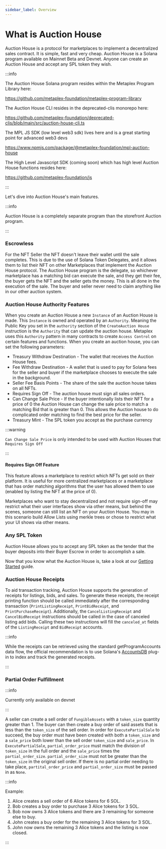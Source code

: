 ```yaml
---
sidebar_label: Overview
---
```


# What is Auction House

Auction House is a protocol for marketplaces to implement a decentralized sales contract. It is simple, fast and very cheap. Auction House is a Solana program available on Mainnet Beta and Devnet. Anyone can create an Auction House and accept any SPL token they wish.

:::info

The Auction House Solana program resides within the Metaplex Program Library here:

https://github.com/metaplex-foundation/metaplex-program-library

The Auction House CLI resides in the deprecated-clis monorepo here:

https://github.com/metaplex-foundation/deprecated-clis/blob/main/src/auction-house-cli.ts

The MPL JS SDK (low level web3 sdk) lives here and is a great starting point for advanced web3 devs

https://www.npmjs.com/package/@metaplex-foundation/mpl-auction-house

The High Level Javascript SDK (coming soon) which has high level Auction House functions resides here:

https://github.com/metaplex-foundation/js

:::

Let's dive into Auction House's main features.

:::info

Auction House is a completely separate program than the storefront Auction program.

:::

### Escrowless

For the NFT Seller the NFT doesn't leave their wallet until the sale completes. This is due to the use of Solana Token Delegates, and it allows them to list their NFT on other Marketplaces that implement the Auction House protocol. The Auction House program is the delegate, so whichever marketplace has a matching bid can execute the sale, and they get their fee, the buyer gets the NFT and the seller gets the money. This is all done in the execution of the sale. The buyer and seller never need to claim anything like in our other auction system.

### Auction House Authority Features

When you create an Auction House a new `Instance` of an Auction House is made. This `Instance` is owned and operated by an `Authority`.
Meaning the Public Key you set in the `authority` section of the `CreateAuction House` instruction is the `Authority` that can update the auction house. Metaplex uses this `Authority` pattern in many contracts to create `Access Control` on certain features and functions. When you create an auction house, you can set the following parameters:

- Treasury Withdraw Destination - The wallet that receives the Auction House fees.
- Fee Withdraw Destination - A wallet that is used to pay for Solana fees for the seller and buyer if the marketplace chooses to execute the sale in the background.
- Seller Fee Basis Points - The share of the sale the auction house takes on all NFTs.
- Requires Sign Off - The auction house must sign all sales orders.
- Can Change Sale Price - If the buyer intentionally lists their NFT for a price of 0 the Auction House can change the sale price to match a matching Bid that is greater than 0. This allows the Auction house to do complicated order matching to find the best price for the seller.
- Treasury Mint - The SPL token you accept as the purchase currency

:::warning

`Can Change Sale Price` is only intended to be used with Auction Houses that `Requires Sign Off`

:::

#### Requires Sign Off Feature

This feature allows a marketplace to restrict which NFTs get sold on their platform. It is useful for more centralized marketplaces or a marketplace that has order matching algorithms that the user has allowed them to use (enabled by listing the NFT at the price of 0).

Marketplaces who want to stay decentralized and not require sign-off may restrict what their user interfaces show via other means, but behind the scenes, someone can still list an NFT on your Auction House. You may in this scenario build Allow Lists using merkle trees or chose to restrict what your UI shows via other means.

### Any SPL Token

Auction House allows you to accept any SPL token as the tender that the buyer deposits into their Buyer Escrow in order to accomplish a sale.

Now that you know what the Auction House is, take a look at our [Getting Started](./getting-started) guide.

### Auction House Receipts

To aid transaction tracking, Auction House supports the generation of receipts for listings, bids, and sales. To generate these receipts, the receipt printing function should be called immediately after the corresponding transaction (`PrintListingReceipt`, `PrintBidReceipt`, and `PrintPurchaseReceipt`). Additionally, the `CancelListingReceipt` and `CancelBidReceipt` instructions should be called in the case of canceled listing add bids. Calling these two instructions will fill the `canceled_at` fields of the `ListingReceipt` and `BidReceipt` accounts.

:::info

While the receipts can be retrieved using the standard getProgramAccounts data flow, the official recommendation is to use Solana's [AccountsDB](https://docs.solana.com/developing/plugins/geyser-plugins) plug-in to index and track the generated receipts.

:::

### Partial Order Fulfillment

:::info

Currently only available on devnet

:::

A seller can create a sell order of `FungibleAssets` with a `token_size` quantity greater than 1. The buyer can then create a buy order of said assets that is less than the `token_size` of the sell order. In order for `ExecutePartialSale` to succeed, the buy order must have been created with both a `token_size` and a `sale_price` both lower than the sell order `token_size` and `sale_price`. In `ExecutePartialSale`, `partial_order_price` must match the division of `token_size` in the full order and the `sale_price` times the `partial_order_size`. `partial_order_size` must not be greater than the `token_size` in the original sell order. If there is no partial order needing to take place, `partital_order_price` and `partial_order_size` must be passed in as `None`.

:::info

Example:

1. Alice creates a sell order of 6 Alice tokens for 6 SOL.
2. Bob creates a buy order to purchase 3 Alice tokens for 3 SOL.
3. Bob now owns 3 Alice tokens and there are 3 remaining for someone else to buy.
4. John creates a buy order for the remaining 3 Alice tokens for 3 SOL.
5. John now owns the remaining 3 Alice tokens and the listing is now closed.

:::
